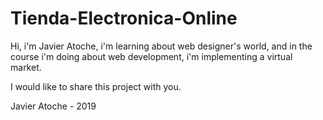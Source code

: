 # Tienda-Electronica-Online

Hi, i'm Javier Atoche, i'm learning about web designer's world, and in the course i'm doing about web development, i'm implementing a virtual market.

I would like to share this project with you.

Javier Atoche - 2019
